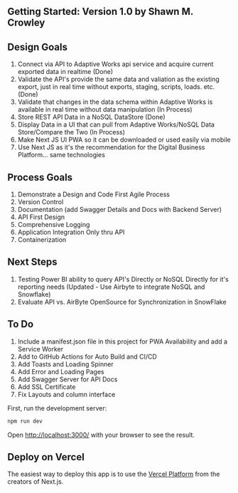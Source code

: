 
## Getting Started: Version 1.0  by Shawn M. Crowley

## Design Goals

1. Connect via API to Adaptive Works api service and acquire current exported data in realtime (Done)
2. Validate the API's provide the same data and valiation as the existing export, just in real time without exports, staging, scripts, loads. etc. (Done)
3. Validate that changes in the data schema within Adaptive Works is available in real time without data manipulation (In Process)
4. Store REST API Data in a NoSQL DataStore (Done)
5. Display Data in a UI that can pull from Adaptive Works/NoSQL Data Store/Compare the Two (In Process)
6. Make Next JS UI PWA so it can be downloaded or used easily via mobile
7. Use Next JS as it's the recommendation for the Digital Business Platform... same technologies

## Process Goals

1. Demonstrate a Design and Code First Agile Process
2. Version Control
3. Documentation (add Swagger Details and Docs with Backend Server)
4. API First Design
5. Comprehensive Logging
7. Application Integration Only thru API
5. Containerization

## Next Steps

1. Testing Power BI ability to query API's Directly or NoSQL Directly for it's reporting needs (Updated - Use Airbyte to integrate NoSQL and Snowflake)
2. Evaluate API vs. AirByte OpenSource for Synchronization in SnowFlake

## To Do

1. Include a manifest.json file in this project for PWA Availability and add a Service Worker
2. Add to GitHub Actions for Auto Build and CI/CD
3. Add Toasts and Loading Spinner 
4. Add Error and Loading Pages
5. Add Swagger Server for API Docs
6. Add SSL Certificate
7. Fix Layouts and column interface

First, run the development server:

```bash
npm run dev

```

Open [http://localhost:3000/](http://localhost:3000/) with your browser to see the result.


## Deploy on Vercel

The easiest way to deploy this app is to use the [Vercel Platform](https://vercel.com/new?utm_medium=default-template&filter=next.js&utm_source=create-next-app&utm_campaign=create-next-app-readme) from the creators of Next.js.
